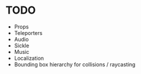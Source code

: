 # TODO
- Props
- Teleporters
- Audio
- Sickle
- Music
- Localization
- Bounding box hierarchy for collisions / raycasting
